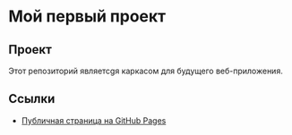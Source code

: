 # Мой первый проект

## Проект
Этот репозиторий являетсgя каркасом для будущего веб-приложения.

## Ссылки
- [Публичная страница на GitHub Pages](https://github.com/ceoOFhvh/project123/src/index.html)
